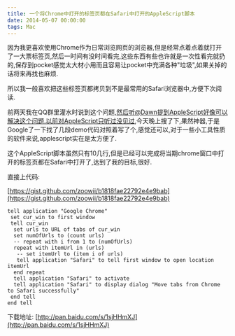 ```yaml
---
title: 一个将Chrome中打开的标签页都在Safari中打开的AppleScript脚本
date: 2014-05-07 00:00:00
tags: Mac
---
```

因为我更喜欢使用Chrome作为日常浏览网页的浏览器,但是经常点着点着就打开了一大票标签页,然后一时间有没时间看完,这些东西有些也许就是一次性看完就扔的,保存到pocket感觉太大材小用而且容易让pocket中充满各种"垃圾",如果关掉的话将来再找也麻烦.

所以我一般喜欢把这些标签页都拷贝到不是最常用的Safari浏览器中,方便下次阅读.

前两天我在QQ群里灌水时说到这个问题,然后听@Dawn提到AppleScript好像可以解决这个问题.以前对AppleScript只听过没见过,今天晚上搜了下,果然神器,于是Google了一下找了几段demo代码对照着写了个,感觉还可以,对于一些小工具性质的软件来说,applescript实在是太方便了.

这个AppleScript脚本虽然只有10几行,但是已经可以完成将当期chrome窗口中打开的标签页都在Safari中打开了,达到了我的目标,很好.

直接上代码:

[https://gist.github.com/zoowii/b1818fae22792e4e9bab](https://gist.github.com/zoowii/b1818fae22792e4e9bab)


    tell application "Google Chrome"
     set cur_win to first window
     tell cur_win
      set urls to URL of tabs of cur_win
      set numOfUrls to (count urls)
      -- repeat with i from 1 to (numOfUrls)
      repeat with itemUrl in (urls)
       -- set itemUrl to (item i of urls)
       tell application "Safari" to tell first window to open location itemUrl
      end repeat
      tell application "Safari" to activate
      tell application "Safari" to display dialog "Move tabs from Chrome to Safari successfully"
     end tell
    end tell


下载地址: [http://pan.baidu.com/s/1sjHHmXJ](http://pan.baidu.com/s/1sjHHmXJ)
